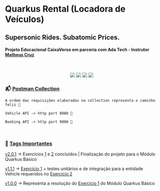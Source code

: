 # Quarkus Rental (Locadora de Veículos)

## Supersonic Rides. Subatomic Prices.

#### Projeto Educacional CaixaVerso em parceria com Ada Tech - Instrutor [Matheus Cruz](https://github.com/mcruzdev)
<br/>

<p align="center">
  <img src="https://img.shields.io/badge/Java-21-blue?style=for-the-badge" />
  <img src="https://img.shields.io/badge/Quarkus-3-red?style=for-the-badge" />
  <img src="https://img.shields.io/badge/Maven-Build-orange?style=for-the-badge" />
  <img src="https://img.shields.io/badge/H2-Database-lightgrey?style=for-the-badge" />
</p>

### 📬 [Postman Collection](https://github.com/gardmaster/quarkus-rental/blob/main/postman/quarkus-rental.postman_collection.json) 
``` A ordem das requisições elaboradas na collection representa o caminho feliz 🎯 ```

``` Vehicle API -> http port 8080 📌 ```

``` Booking API -> http port 9090 📌 ```

<br/>

### 🚩 [Tags Importantes](https://github.com/gardmaster/quarkus-rental/tags)

[v2.0.1](https://github.com/gardmaster/quarkus-rental/tree/v2.0.1) -> Exercícios [1](https://github.com/mcruzdev/aluga-simples/blob/main/EXERCISE1.md) e [2](https://github.com/mcruzdev/aluga-simples/blob/main/EXERCISE2.md) concluídos | Finalização do projeto para o Módulo Quarkus Básico

[v1.1.1](https://github.com/gardmaster/quarkus-rental/tree/v1.1.1) -> [Exercício 1](https://github.com/mcruzdev/aluga-simples/blob/main/EXERCISE1.md) + testes unitários e de integração para a entidade Vehicle requeridos no [Exercício 2](https://github.com/mcruzdev/aluga-simples/blob/main/EXERCISE2.md)

[v1.0.0](https://github.com/gardmaster/quarkus-rental/tree/v1.0.0) -> Representa a resolução do [Exercício 1](https://github.com/mcruzdev/aluga-simples/blob/main/EXERCISE1.md) do Módulo Quarkus Básico
